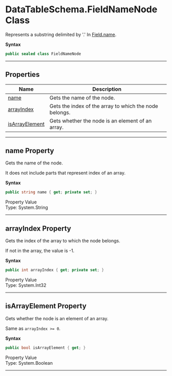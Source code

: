 # DataTableSchema.FieldNameNode Class

Represents a substring delimited by '.' In [Field.name][].

**Syntax**

```csharp
public sealed class FieldNameNode
```

* * *
## Properties

Name | Description
---- | -----------
[name          ](#00) | Gets the name of the node.
[arrayIndex    ](#01) | Gets the index of the array to which the node belongs.
[isArrayElement](#02) | Gets whether the node is an element of an array.

<a name="00"><hr></a>
## name Property

Gets the name of the node.

It does not include parts that represent index of an array.

**Syntax**

```csharp
public string name { get; private set; }
```

Property Value<br>
Type: System.String

<a name="01"><hr></a>
## arrayIndex Property

Gets the index of the array to which the node belongs.

If not in the array, the value is -1.

**Syntax**

```csharp
public int arrayIndex { get; private set; }
```

Property Value<br>
Type: System.Int32

<a name="02"><hr></a>
## isArrayElement Property

Gets whether the node is an element of an array.

Same as `arrayIndex >= 0`.

**Syntax**

```csharp
public bool isArrayElement { get; }
```

Property Value<br>
Type: System.Boolean

* * *

[Field.name]: ./DataTableSchema.Field.html#04
